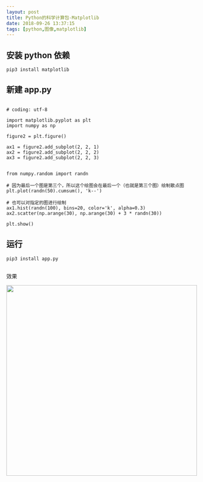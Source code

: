 ```yaml
---
layout: post
title: Python的科学计算包-Matplotlib
date: 2018-09-26 13:37:15
tags: [python,图像,matplotlib]
---
```


## 安装 python 依赖

```
pip3 install matplotlib

```

## 新建 app.py

```

# coding: utf-8

import matplotlib.pyplot as plt
import numpy as np

figure2 = plt.figure()

ax1 = figure2.add_subplot(2, 2, 1)
ax2 = figure2.add_subplot(2, 2, 2)
ax3 = figure2.add_subplot(2, 2, 3)


from numpy.random import randn

# 因为最后一个图是第三个，所以这个绘图会在最后一个（也就是第三个图）绘制散点图
plt.plot(randn(50).cumsum(), 'k--')

# 也可以对指定的图进行绘制
ax1.hist(randn(100), bins=20, color='k', alpha=0.3)
ax2.scatter(np.arange(30), np.arange(30) + 3 * randn(30))

plt.show()

```

## 运行

```
pip3 install app.py


```

效果

<img src="/img/Figure__xxx_1.png" width="500" hegiht="500" align=center />